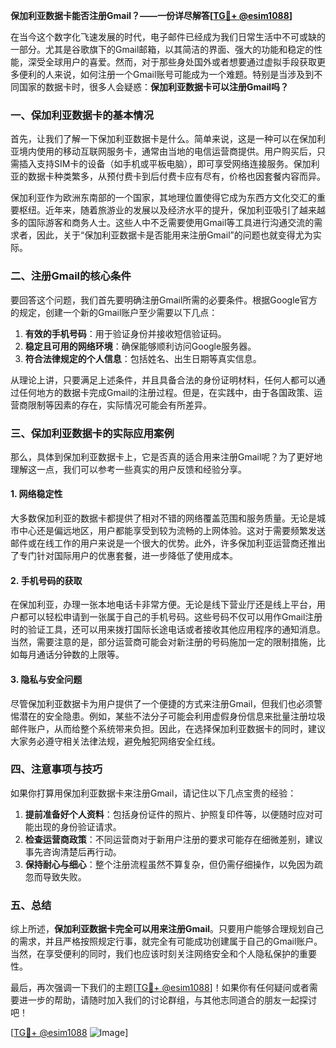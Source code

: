 **保加利亚数据卡能否注册Gmail？——一份详尽解答[[TG💪+ @esim1088](https://t.me/s/esim1088)]**

在当今这个数字化飞速发展的时代，电子邮件已经成为我们日常生活中不可或缺的一部分。尤其是谷歌旗下的Gmail邮箱，以其简洁的界面、强大的功能和稳定的性能，深受全球用户的喜爱。然而，对于那些身处国外或者想要通过虚拟手段获取更多便利的人来说，如何注册一个Gmail账号可能成为一个难题。特别是当涉及到不同国家的数据卡时，很多人会疑惑：**保加利亚数据卡可以注册Gmail吗？**

### **一、保加利亚数据卡的基本情况**

首先，让我们了解一下保加利亚数据卡是什么。简单来说，这是一种可以在保加利亚境内使用的移动互联网服务卡，通常由当地的电信运营商提供。用户购买后，只需插入支持SIM卡的设备（如手机或平板电脑），即可享受网络连接服务。保加利亚的数据卡种类繁多，从预付费卡到后付费卡应有尽有，价格也因套餐内容而异。

保加利亚作为欧洲东南部的一个国家，其地理位置使得它成为东西方文化交汇的重要枢纽。近年来，随着旅游业的发展以及经济水平的提升，保加利亚吸引了越来越多的国际游客和商务人士。这些人中不乏需要使用Gmail等工具进行沟通交流的需求者，因此，关于“保加利亚数据卡是否能用来注册Gmail”的问题也就变得尤为实际。

### **二、注册Gmail的核心条件**

要回答这个问题，我们首先要明确注册Gmail所需的必要条件。根据Google官方的规定，创建一个新的Gmail账户至少需要以下几点：

1. **有效的手机号码**：用于验证身份并接收短信验证码。
2. **稳定且可用的网络环境**：确保能够顺利访问Google服务器。
3. **符合法律规定的个人信息**：包括姓名、出生日期等真实信息。

从理论上讲，只要满足上述条件，并且具备合法的身份证明材料，任何人都可以通过任何地方的数据卡完成Gmail的注册过程。但是，在实践中，由于各国政策、运营商限制等因素的存在，实际情况可能会有所差异。

### **三、保加利亚数据卡的实际应用案例**

那么，具体到保加利亚数据卡上，它是否真的适合用来注册Gmail呢？为了更好地理解这一点，我们可以参考一些真实的用户反馈和经验分享。

#### **1. 网络稳定性**
大多数保加利亚的数据卡都提供了相对不错的网络覆盖范围和服务质量。无论是城市中心还是偏远地区，用户都能享受到较为流畅的上网体验。这对于需要频繁发送邮件或在线工作的用户来说是一个很大的优势。此外，许多保加利亚运营商还推出了专门针对国际用户的优惠套餐，进一步降低了使用成本。

#### **2. 手机号码的获取**
在保加利亚，办理一张本地电话卡非常方便。无论是线下营业厅还是线上平台，用户都可以轻松申请到一张属于自己的手机号码。这些号码不仅可以用作Gmail注册时的验证工具，还可以用来拨打国际长途电话或者接收其他应用程序的通知消息。当然，需要注意的是，部分运营商可能会对新注册的号码施加一定的限制措施，比如每月通话分钟数的上限等。

#### **3. 隐私与安全问题**
尽管保加利亚数据卡为用户提供了一个便捷的方式来注册Gmail，但我们也必须警惕潜在的安全隐患。例如，某些不法分子可能会利用虚假身份信息来批量注册垃圾邮件账户，从而给整个系统带来负担。因此，在选择保加利亚数据卡的同时，建议大家务必遵守相关法律法规，避免触犯网络安全红线。

### **四、注意事项与技巧**

如果你打算用保加利亚数据卡来注册Gmail，请记住以下几点宝贵的经验：

1. **提前准备好个人资料**：包括身份证件的照片、护照复印件等，以便随时应对可能出现的身份验证请求。
2. **检查运营商政策**：不同运营商对于新用户注册的要求可能存在细微差别，建议事先咨询清楚后再行动。
3. **保持耐心与细心**：整个注册流程虽然不算复杂，但仍需仔细操作，以免因为疏忽而导致失败。

### **五、总结**

综上所述，**保加利亚数据卡完全可以用来注册Gmail**。只要用户能够合理规划自己的需求，并且严格按照规定行事，就完全有可能成功创建属于自己的Gmail账户。当然，在享受便利的同时，我们也应该时刻关注网络安全和个人隐私保护的重要性。

最后，再次强调一下我们的主题[[TG💪+ @esim1088](https://t.me/s/esim1088)]！如果你有任何疑问或者需要进一步的帮助，请随时加入我们的讨论群组，与其他志同道合的朋友一起探讨吧！

[[TG💪+ @esim1088](https://t.me/s/esim1088) ![Image](https://i.postimg.cc/4NQfJmqS/Snipaste-2025-05-13-00-14-12.png)]